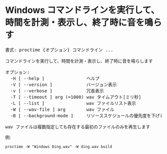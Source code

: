 # Windows コマンドラインを実行して、時間を計測・表示し、終了時に音を鳴らす

<pre>
書式: proctime {オプション} コマンドライン ...

コマンドラインを実行して、時間を計測・表示し、終了時に音を鳴らします

オプション:
  -H [ --help ]                ヘルプ
  -V [ --version ]             バージョン表示
  -v [ --verbose ]             冗長表示
  -T [ --timeout ] arg (=1000) wav タイムアウト[ミリ秒]
  -L [ --list ]                wav ファイルリスト表示
  -W [ --wav-file ] arg        wav ファイル
  -B [ --background-mode ]     リソーススケジュールの優先度を下げる

wav ファイルは複数指定しても存在する最初のファイルのみを再生します
</pre>

例:

    proctime -W "Windows Ding.wav" -W ding.wav build
